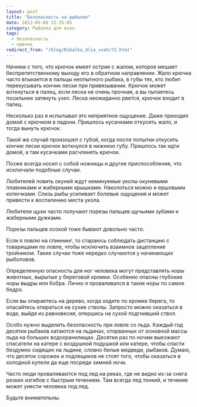 ```yaml
---
layout: post
title: "Безопасность на рыбалке"
date: 2012-05-09 22:35:03
category: Рыбалка для всех
tags:
  - безопасность
  - крючок
redirect_from: "/blog/Ribalka_dlia_vseh/72.html"
---
```

Начнем с того, что крючок имеет острие с жалом, которое мешает
беспрепятственному выходу его в обратном направлении. Жало крючка часто
втыкается в пальцы неопытного рыбака, в губы тех, кто любит перекусывать
кончик лески при привязывании. Крючок может воткнуться в палец, если
леска не очень прочная, а вы пытаетесь посильнее затянуть узел. Леска
неожиданно рвется, крючок входит в палец.

Несколько раз я испытывал это неприятное ощущение. Даже приходил домой с
крючком в ладони. Пришлось кусачками откусить жало, и тогда вынуть
крючок.

Такой же случай произошел с губой, когда после попытки откусить кончик
лески крючок воткнулся в нижнюю губу. Пришлось так идти домой, а там
кусачками расчленять крючок.

Позже всегда носил с собой ножницы и другие приспособления, что
исключали подобные случаи.

Любителей ловить окуней ждут неминуемые уколы окуневыми плавниками и
жаберными крышками. Наколоться можно и ершовыми колючками. Слизь рыбы
усиливает болевые ощущения и может привести к воспалению места укола.

Любители щуки часто получают порезы пальцев щучьими зубами и жаберными
дужками.

Порезы пальцев осокой тоже бывают довольно часто.

Если я ловлю на спиннинг, то стараюсь соблюдать дистанцию с товарищами
по ловле, чтобы исключить взаимное зацепление тройником. Такие случаи
тоже нередко случаются у начинающих рыболовов.

Определенную опасность для ног человека могут представлять норы
животных, вырытые у береговой кромки. Особенно опасны глубокие норы
выдры или бобра. Лично я проваливался в такие норы по самое бедро.

Если вы опираетесь на дерево, когда ходите по кромке берега, то
опасайтесь опираться на сухие стволы. Запросто можно оказаться в воде,
выйдя из равновесия, опершись на сухой подгнивший ствол.

Особо нужно выделить безопасность при ловле со льда. Каждый год десятки
рыбаков катаются на льдинах, оторванных от основной массы льда на
больших водохранилищах. Десятки раз по ночам выезжают спасатели на
катере с воздушной подушкой или катере, чтобы спасти бездумно сидящих на
льдине, словно белые медведи, рыбаков. Думаю, что десяток сорожек и
подлещиков не стоят того, чтобы оказаться в холодной купели да еще
посреди зимней ночи.

Часто люди проваливаются под лед на реках, где не видно из-за снега
резких изгибов с быстрым течением. Там всегда лед тонкий, и течение
может унести человека под лед.

Будьте внимательны.
